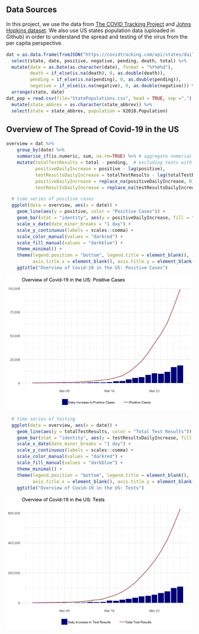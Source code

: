 Data Sources
------------

In this project, we use the data from [The COVID Tracking
Project](https://covidtracking.com) and [Johns Hopkins
dataset](https://github.com/CSSEGISandData/COVID-19/tree/master/csse_covid_19_data/csse_covid_19_time_series).
We also use US states population data (uploaded in Github) in order to
understand the spread and testing of the virus from the per capita
perspective.

``` r
dat = as.data.frame(fromJSON("https://covidtracking.com/api/states/daily")) %>%  
  select(state, date, positive, negative, pending, death, total) %>%
  mutate(date = as.Date(as.character(date), format = "%Y%m%d"),
         death = if_else(is.na(death), 0, as.double(death)),
         pending = if_else(is.na(pending), 0, as.double(pending)),
         negative = if_else(is.na(negative), 0, as.double(negative))) %>%
  arrange(state, date)
dat_pop = read.csv(file="StatePopulations.csv", head = TRUE, sep =",") %>% 
  mutate(state_abbrev = as.character(state_abbrev)) %>%
  select(state = state_abbrev, population = X2018.Population)
```

Overview of The Spread of Covid-19 in the US
--------------------------------------------

``` r
overview = dat %>%
    group_by(date) %>%
    summarise_if(is.numeric, sum, na.rm=TRUE) %>% # aggregate numeriac variables at national level
    mutate(totalTestResults = total - pending,  # excluding tests with pending results
           positiveDailyIncrease = positive - lag(positive),
           testResultsDailyIncrease = totalTestResults - lag(totalTestResults),
           positiveDailyIncrease = replace_na(positiveDailyIncrease, 0), # the first day has no lag: set as zero
           testResultsDailyIncrease = replace_na(testResultsDailyIncrease, 0))
```

``` r
  # time series of positive cases 
  ggplot(data = overview, aes(x = date)) +
    geom_line(aes(y = positive, color = "Positive Cases")) +
    geom_bar(stat = "identity", aes(y = positiveDailyIncrease, fill = "Daily Increase in Positive Cases")) +
    scale_x_date(date_minor_breaks = "1 day") +
    scale_y_continuous(labels = scales::comma) +
    scale_color_manual(values = "darkred") +
    scale_fill_manual(values = "darkblue") +
    theme_minimal() +
    theme(legend.position = "bottom", legend.title = element_blank(), 
          axis.title.x = element_blank(), axis.title.y = element_blank()) +
    ggtitle("Overview of Covid-19 in the US: Positive Cases")
```

![](Visualizing-Covid-19-Data_files/figure-markdown_github/unnamed-chunk-3-1.png)

``` r
  # time series of testing
  ggplot(data = overview, aes(x = date)) +
    geom_line(aes(y = totalTestResults, color = "Total Test Results")) +
    geom_bar(stat = "identity", aes(y = testResultsDailyIncrease, fill = "Daily Increase in Test Results")) +
    scale_x_date(date_minor_breaks = "1 day") +
    scale_y_continuous(labels = scales::comma) +
    scale_color_manual(values = "darkred") +
    scale_fill_manual(values = "darkblue") +
    theme_minimal() +
    theme(legend.position = "bottom", legend.title = element_blank(), 
          axis.title.x = element_blank(), axis.title.y = element_blank()) +
    ggtitle("Overview of Covid-19 in the US: Tests")
```

![](Visualizing-Covid-19-Data_files/figure-markdown_github/unnamed-chunk-4-1.png)
